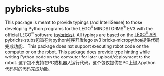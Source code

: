 # pybricks-stubs

This package is meant to provide typings (and IntelliSense) to those developing Python programs for the LEGO<sup>&reg;</sup> MINDSTORMS<sup>&reg;</sup> EV3 with the official LEGO<sup>&reg;</sup> software ([pybricks](https://education.lego.com/en-us/support/mindstorms-ev3/python-for-ev3)). All typings are based on the [LEGO<sup>&reg;</sup> API](https://le-www-live-s.legocdn.com/sc/media/files/ev3-micropython/ev3micropythonv100-71d3f28c59a1e766e92a59ff8500818e.pdf).
pybricks-stubs包旨在为python程序开发lego ev3 bricks-micropython提供代码完成功能。
This package does not support executing robot code on the computer or on the robot. This package does provide type hinting while writing Python code on the computer for later upload/deployment to the robot. 
这个包不支持在PC或机器人运行代码。这个包仅提供在PC上键入python代码时的代码完成功能。
